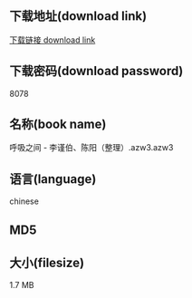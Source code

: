 ## 下载地址(download link)
[下载链接 download link](https://tutu365.netlify.app/?s=%E5%91%BC%E5%90%B8%E4%B9%8B%E9%97%B4+-+%E6%9D%8E%E8%B0%A8%E4%BC%AF%E3%80%81%E9%99%88%E9%98%B3%EF%BC%88%E6%95%B4%E7%90%86%EF%BC%89.azw3)

## 下载密码(download password)
8078

## 名称(book name)
呼吸之间 - 李谨伯、陈阳（整理）.azw3.azw3

## 语言(language)
chinese

## MD5


## 大小(filesize)
1.7 MB
